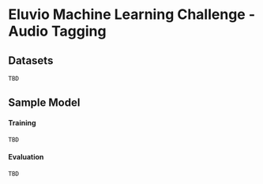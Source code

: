 # Eluvio Machine Learning Challenge - Audio Tagging

## Datasets
    
    TBD

## Sample Model
    
#### Training 
    
    TBD
    
#### Evaluation

    TBD
